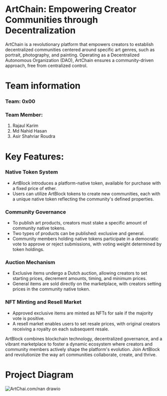 # ArtChain: Empowering Creator Communities through Decentralization

ArtChain is a revolutionary platform that empowers creators to establish decentralized communities centered around specific art genres, such as portrait, photography, and painting. Operating as a Decentralized Autonomous Organization (DAO), ArtChain ensures a community-driven approach, free from centralized control.


# Team information
### Team: **0x00** 
### Team Member:
1. Rajaul Karim
2. Md Nahid Hasan
3. Asir Shahriar Roudra

# Key Features:

### Native Token System
- ArtBlock introduces a platform-native token, available for purchase with a fixed price of ether.
- Users can utilize ArtBlock tokens to create new communities, each with a unique native token reflecting the community's defined properties.

### Community Governance
- To publish art products, creators must stake a specific amount of community native tokens.
- Two types of products can be published: exclusive and general.
- Community members holding native tokens participate in a democratic vote to approve or reject submissions, with voting weight determined by token holdings.

### Auction Mechanism
- Exclusive items undergo a Dutch auction, allowing creators to set starting prices, decrement amounts, timing, and minimum prices.
- General items are sold directly on the marketplace, with creators setting prices in the community native token.

### NFT Minting and Resell Market
- Approved exclusive items are minted as NFTs for sale if the majority vote is positive.
- A resell market enables users to set resale prices, with original creators receiving a royalty on each subsequent resale.

ArtBlock combines blockchain technology, decentralized governance, and a vibrant marketplace to foster a dynamic ecosystem where creators and community members actively shape the platform's evolution. Join ArtBlock and revolutionize the way art communities collaborate, create, and thrive.

# Project Diagram

![ArtChai.com/nan drawio](https://github.com/nahid515023/demo/assets/60315276/3092afc1-b7d8-4ac5-a288-7a67c.com/nac1b4454)

